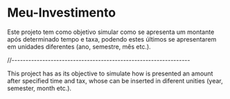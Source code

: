 # Meu-Investimento

Este projeto tem como objetivo simular como se apresenta um montante após determinado tempo e taxa, podendo estes últimos se apresentarem em unidades diferentes (ano, semestre, mês etc.).

//----------------------------------------------------------------

This project has as its objective to simulate how is presented an amount after specified time and tax, whose can be inserted in diferent unities (year, semester, month etc.).
